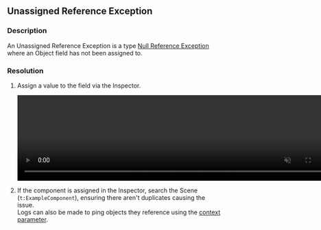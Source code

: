 ## Unassigned Reference Exception
### Description
An Unassigned Reference Exception is a type [Null Reference Exception](Null%20Reference%20Exception.md) where an Object field has not been assigned to.  

### Resolution
1. Assign a value to the field via the Inspector.  

   <video width="750" height="200" autoplay loop muted><source type="video/webm" src="https://help.vertx.xyz/Video/inspector-references.webm"></video>
2. If the component is assigned in the Inspector, search the Scene (`t:ExampleComponent`), ensuring there aren't duplicates causing the issue.  
Logs can also be made to ping objects they reference using the [context parameter](../../Debugging/Logging/Logging%20How-to.md).